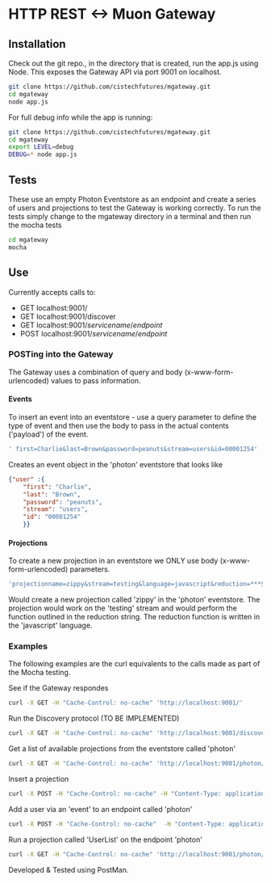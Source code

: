# HTTP REST <-> Muon Gateway
## Installation
Check out the git repo., in the directory that is created, run the app.js using Node. This exposes the Gateway API via port 9001 on localhost.

```bash
git clone https://github.com/cistechfutures/mgateway.git
cd mgateway
node app.js
```

For full debug info while the app is running:

```bash
git clone https://github.com/cistechfutures/mgateway.git
cd mgateway
export LEVEL=debug
DEBUG=* node app.js
```

## Tests
These use an empty Photon Eventstore as an endpoint and create a series of users and projections to test the Gateway is working correctly. To run the tests simply change to the mgateway directory in a terminal and then run the mocha tests

```bash
cd mgateway
mocha
```

## Use
Currently accepts calls to:
* GET localhost:9001/
* GET localhost:9001/discover
* GET localhost:9001/*servicename*/*endpoint*
* POST localhost:9001/*servicename*/*endpoint*

### POSTing into the Gateway
The Gateway uses a combination of query and body (x-www-form-urlencoded) values to pass information.

#### Events
To insert an event into an eventstore - use a query parameter to define the type of event and then use the body to pass in the actual contents ('payload') of the event.

```bash
' first=Charlie&last=Brown&password=peanuts&stream=users&id=00001254' 'http://localhost:9001/photon/events/?item=user'
```

Creates an event object in the 'photon' eventstore that looks like

```JSON
{"user" :{
    "first": "Charlie",
    "last": "Brown",
    "password": "peanuts",
    "stream": "users",
    "id": "00001254"
    }}
```

#### Projections
To create a new projection in an eventstore we ONLY use body (x-www-form-urlencoded) parameters.

```bash
'projectionname=zippy&stream=testing&language=javascript&reduction=***Some+suitably+complicated+JS+function+***' 'http://localhost:9001/photon/projections'
```

Would create a new projection called 'zippy' in the 'photon' eventstore. The projection would work on the 'testing' stream and would perform the function outlined in the reduction string. The reduction function is written in the 'javascript' language.

### Examples

The following examples are the curl equivalents to the calls made as part of the Mocha testing.

See if the Gateway respondes
```bash
curl -X GET -H "Cache-Control: no-cache" 'http://localhost:9001/'
```

Run the Discovery protocol (TO BE IMPLEMENTED)
```bash
curl -X GET -H "Cache-Control: no-cache" 'http://localhost:9001/discover'
```

Get a list of available projections from the eventstore called 'photon'
```bash
curl -X GET -H "Cache-Control: no-cache" 'http://localhost:9001/photon/projection-keys'
```

Insert a projection
```bash
curl -X POST -H "Cache-Control: no-cache" -H "Content-Type: application/x-www-form-urlencoded" -d 'projectionname=zippy&stream=testing&language=javascript&reduction=***Some+suitably+complicated+JS+function+***' 'http://localhost:9001/photon/projections'
```

Add a user via an 'event' to an endpoint called 'photon'
```bash
curl -X POST -H "Cache-Control: no-cache"  -H "Content-Type: application/x-www-form-urlencoded" -d ' first=Charlie&last=Brown&password=peanuts&stream=users&id=00001254' 'http://localhost:9001/photon/events/?item=user'
```

Run a projection called 'UserList' on the endpoint 'photon'

```bash
curl -X GET -H "Cache-Control: no-cache" 'http://localhost:9001/photon/projection?projection-name=UserList'
```

Developed & Tested using PostMan.